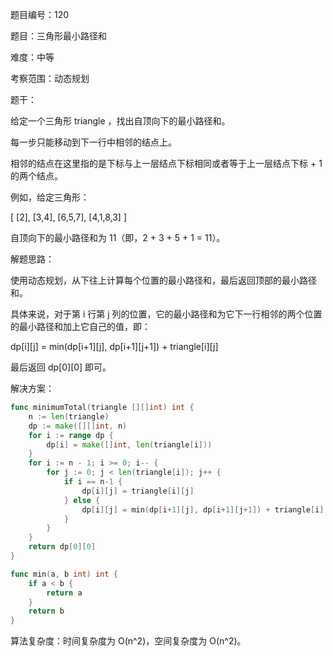 题目编号：120

题目：三角形最小路径和

难度：中等

考察范围：动态规划

题干：

给定一个三角形 triangle ，找出自顶向下的最小路径和。

每一步只能移动到下一行中相邻的结点上。

相邻的结点在这里指的是下标与上一层结点下标相同或者等于上一层结点下标 + 1 的两个结点。

例如，给定三角形：

[
     [2],
    [3,4],
   [6,5,7],
  [4,1,8,3]
]

自顶向下的最小路径和为 11（即，2 + 3 + 5 + 1 = 11）。

解题思路：

使用动态规划，从下往上计算每个位置的最小路径和，最后返回顶部的最小路径和。

具体来说，对于第 i 行第 j 列的位置，它的最小路径和为它下一行相邻的两个位置的最小路径和加上它自己的值，即：

dp[i][j] = min(dp[i+1][j], dp[i+1][j+1]) + triangle[i][j]

最后返回 dp[0][0] 即可。

解决方案：

```go
func minimumTotal(triangle [][]int) int {
    n := len(triangle)
    dp := make([][]int, n)
    for i := range dp {
        dp[i] = make([]int, len(triangle[i]))
    }
    for i := n - 1; i >= 0; i-- {
        for j := 0; j < len(triangle[i]); j++ {
            if i == n-1 {
                dp[i][j] = triangle[i][j]
            } else {
                dp[i][j] = min(dp[i+1][j], dp[i+1][j+1]) + triangle[i][j]
            }
        }
    }
    return dp[0][0]
}

func min(a, b int) int {
    if a < b {
        return a
    }
    return b
}
```

算法复杂度：时间复杂度为 O(n^2)，空间复杂度为 O(n^2)。